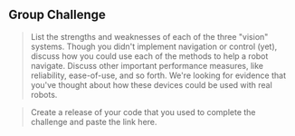 ## Group Challenge

> List the strengths and weaknesses of each of the three "vision" systems. Though you didn't implement navigation or control (yet), discuss how you could use each of the methods to help a robot navigate. Discuss other important performance measures, like reliability, ease-of-use, and so forth. We're looking for evidence that you've thought about how these devices could be used with real robots.

> Create a release of your code that you used to complete the challenge and paste the link here.